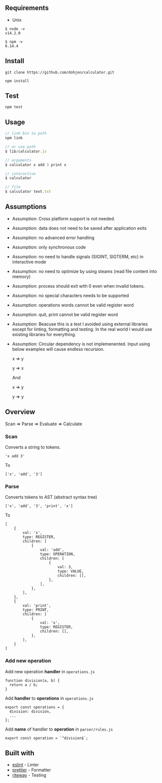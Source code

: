 
## Requirements

- Unix

```
$ node -v
v14.2.0

$ npm -v
6.14.4
```

## Install

```
git clone https://github.com/dohjon/calculator.git
```
```
npm install
```

## Test
```
npm test
```

## Usage

```js
// link bin to path 
npm link

// or use path
$ lib/calculator.js

// arguments
$ calculator x add 3 print x

// interactive
$ calculator

// file
$ calculator text.txt

```

## Assumptions
- Assumption: Cross platform support is not needed.
- Assumption: data does not need to be saved after application exits
- Assumption: no advanced error handling
- Assumption: only synchronous code
- Assumption: no need to handle signals (SIGINT, SIGTERM, etc) in interactive mode
- Assumption: no need to optimize by using steams (read file content into memory)
- Assumption: process should exit with 0 even when invalid tokens.
- Assumption: no special characters needs to be supported
- Assumption: operations words cannot be valid register word
- Assumption: quit, print cannot be valid register word
- Assumption: Beacuse this is a test I avoided using external libraries except for linting, formatting and testing. In the real world I would use existing libraries for everything.
- Assumption: Circular dependency is not implemenented. Input using below examples will cause endless recursion.

    x => y

    y => x 

    And

    x => y 

    y => y 


## Overview

Scan => Parse => Evaluate => Calculate

### Scan

Converts a string to tokens.

```
'x add 3'
```

To

```
['x', 'add', '3']
```

### Parse

Converts tokens to AST (abstract syntax tree)

```
['x', 'add', '3', 'print', 'x']
```

To

```
[
    {
        val: 'x',
        type: REGISTER,
        children: [
            {
                val: 'add',
                type: OPERATION,
                children: [
                    {
                        val: 3,
                        type: VALUE,
                        children: [],
                    },
                ],
            },
        ],
    },
    {
        val: 'print',
        type: PRINT,
        children: [
            {
                val: 'x',
                type: REGISTER,
                children: [],
            },
        ],
    }
]
```

### Add new operation

Add new operation **handler** in `operations.js`
```
function division(a, b) {
  return a / b;
}
```

Add **handler** to **operations** in `operations.js`
```
export const operations = {
  division: division,
  ...
};
```

Add **name** of handler to **operation** in `parser/rules.js`
```
export const operation = `^division$`;
```


## Built with

- [eslint](https://github.com/eslint/eslint) - Linter
- [prettier](https://github.com/prettier/prettier) - Formatter
- [riteway](https://github.com/ericelliott/riteway) - Testing